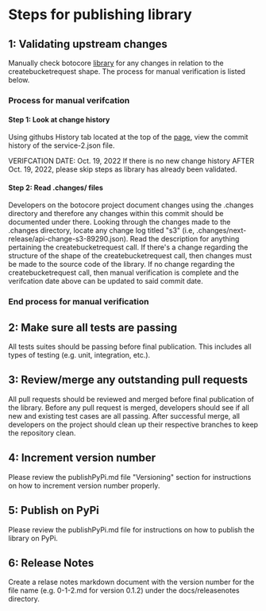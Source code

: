 # Steps for publishing library
## 1: Validating upstream changes
Manually check botocore [library](https://github.com/boto/botocore/blob/develop/botocore/data/s3/2006-03-01/service-2.json) for any changes in relation to the createbucketrequest shape. The process for manual verification is listed below.

### Process for manual verifcation
#### Step 1: Look at change history
Using githubs History tab located at the top of the [page](https://github.com/boto/botocore/blob/develop/botocore/data/s3/2006-03-01/service-2.json), view the commit history of the service-2.json file. 

VERIFCATION DATE: Oct. 19, 2022
If there is no new change history AFTER Oct. 19, 2022, please skip steps as library has already been validated.

#### Step 2: Read .changes/ files
Developers on the botocore project document changes using the .changes directory and therefore any changes within this commit should be documented under there. Looking through the changes made to the .changes directory, locate any change log titled "s3" (i.e, .changes/next-release/api-change-s3-89290.json). Read the description for anything pertaining the createbucketrequest call. If there's a change regarding the structure of the shape of the createbucketrequest call, then changes must be made to the source code of the library. If no change regarding the createbucketrequest call, then manual verification is complete and the verifcation date above can be updated to said commit date.
### End process for manual verification 

## 2: Make sure all tests are passing
All tests suites should be passing before final publication. This includes all types of testing (e.g. unit, integration, etc.). 

## 3: Review/merge any outstanding pull requests
All pull requests should be reviewed and merged before final publication of the library. Before any pull request is merged, developers should see if all new and existing test cases are all passing. After successful merge, all developers on the project should clean up their respective branches to keep the repository clean. 

## 4: Increment version number
Please review the publishPyPi.md file "Versioning" section for instructions on how to increment version number properly. 

## 5: Publish on PyPi
Please review the publishPyPi.md file for instructions on how to publish the library on PyPi.

## 6: Release Notes
Create a relase notes markdown document with the version number for the file name (e.g. 0-1-2.md for version 0.1.2) under the docs/releasenotes directory. 

